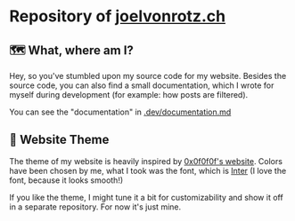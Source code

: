 # Repository of [joelvonrotz.ch](https://joelvonrotz.ch)

## 🗺 What, where am I?

Hey, so you've stumbled upon my source code for my website. Besides the source code, you can also find a small documentation, which I wrote for myself during development (for example: how posts are filtered).

You can see the "documentation" in [.dev/documentation.md](/.dev/documentation.md)

## 🎨 Website Theme

The theme of my website is heavily inspired by [0x0f0f0f's website]([https://link](https://0x0f0f0f.github.io/)). Colors have been chosen by me, what I took was the font, which is [Inter](https://rsms.me/inter/) (I love the font, because it looks smooth!)

If you like the theme, I might tune it a bit for customizability and show it off in a separate repository. For now it's just mine.
